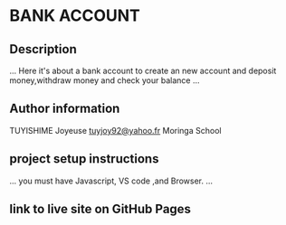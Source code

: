 # BANK ACCOUNT
## Description
...
Here it's about a bank account to create an new account and deposit money,withdraw money and check your balance
...
## Author information
TUYISHIME Joyeuse
tuyjoy92@yahoo.fr
Moringa School

## project setup instructions
...
you must have Javascript, VS code ,and Browser.
...
## link to live site on GitHub Pages